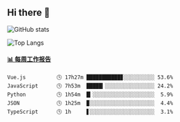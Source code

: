 ## Hi there 👋

![GitHub stats](https://github-readme-stats.orilight.top/api?username=orilights)

![Top Langs](https://github-readme-stats.orilight.top/api/top-langs/?username=orilights&layout=compact)

<!-- waka-box start -->
#### <a href="https://gist.github.com/92c8d5b388768c10efcba86e82b7c4fb" target="_blank">📊 每周工作报告</a>
```text
Vue.js          🕓 17h27m ███████████▊░░░░░░░░░░ 53.6%
JavaScript      🕓 7h53m  █████▎░░░░░░░░░░░░░░░░ 24.2%
Python          🕓 1h54m  █▎░░░░░░░░░░░░░░░░░░░░  5.9%
JSON            🕓 1h25m  ▉░░░░░░░░░░░░░░░░░░░░░  4.4%
TypeScript      🕓 1h     ▋░░░░░░░░░░░░░░░░░░░░░  3.1%
```
<!-- Powered by https://github.com/journey-ad/waka-box-go . -->
<!-- waka-box end -->
